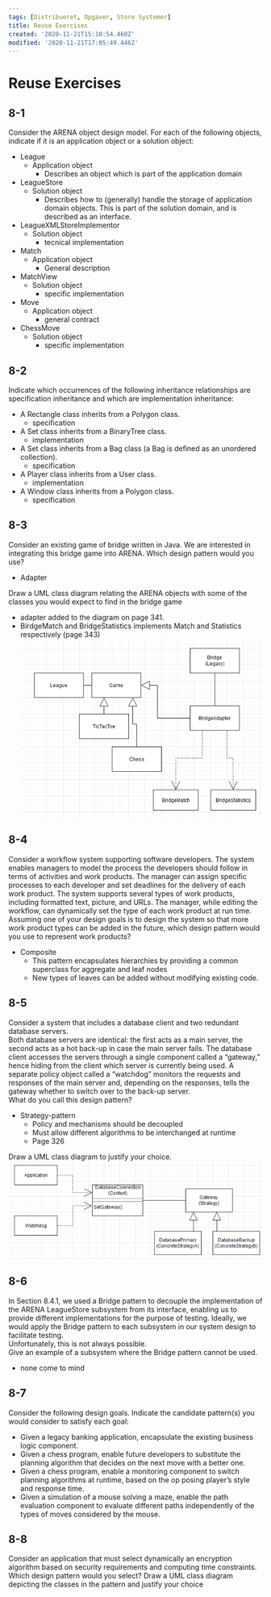 ```yaml
---
tags: [Distribueret, Opgaver, Store Systemer]
title: Reuse Exercises
created: '2020-11-21T15:10:54.460Z'
modified: '2020-11-21T17:05:49.446Z'
---
```


# Reuse Exercises
## 8-1
Consider the ARENA object design model. For each of the following objects, indicate if it is an application object or a solution object:
* League
  - Application object
    - Describes an object which is part of the application domain
* LeagueStore
  - Solution object
    - Describes how to (generally) handle the storage of application domain objects. This is part of the solution domain, and is described as an interface.
* LeagueXMLStoreImplementor
  - Solution object
    - tecnical implementation
* Match
  - Application object
    - General description
* MatchView
  - Solution object
    - specific implementation
* Move
  - Application object
    - general contract
* ChessMove
  - Solution object
    - specific implementation

## 8-2
Indicate which occurrences of the following inheritance relationships are specification inheritance and which are implementation inheritance:
* A Rectangle class inherits from a Polygon class.
  - specification
* A Set class inherits from a BinaryTree class.
  - implementation
* A Set class inherits from a Bag class (a Bag is defined as an unordered collection).
  - specification
* A Player class inherits from a User class.
  - implementation
* A Window class inherits from a Polygon class.
  - specification

## 8-3
Consider  an  existing  game  of  bridge  written  in  Java.  We  are  interested  in integrating this bridge game into ARENA. Which design pattern would you use?  
  - Adapter  

Draw a UML class diagram relating the ARENA objects with some of the classes you would expect to find in the bridge game
- adapter added to the diagram on page 341.
- BirdgeMatch and BridgeStatistics implements Match and Statistics respectively (page 343)
![BridgeGameAdapter](./BigSystems/BridgeAdapter.png)

## 8-4
Consider a workflow system supporting software developers. The system enables managers to model the process the developers should follow in terms of activities and work products. The manager can assign specific processes to each developer and set deadlines for the delivery of each work product. The system supports several types of work products, including formatted text, picture, and URLs.  The manager, while editing the workflow, can dynamically set the type of each work product at run time.  
Assuming one of your design goals is to design the system so that more work product types can be added in the future, which design pattern would you use to represent work products?
- Composite
  * This pattern encapsulates hierarchies by providing a common superclass for aggregate and leaf nodes
  * New types of leaves can be added without modifying existing code.

## 8-5
Consider a system that includes a database client and two redundant database servers.  
Both database servers are identical: the first acts as a main server, the second acts as a hot back-up in case the main server fails. The  database client accesses the servers through a single component called a “gateway,” hence hiding from the client which server is currently being used. A separate policy object called a “watchdog” monitors the requests and responses of the main server and, depending on the responses, tells the gateway whether to switch over to the back-up server.  
What do you call this design pattern?  
- Strategy-pattern
  - Policy and mechanisms should be decoupled
  - Must allow different algorithms to be interchanged at runtime
  - Page 326

Draw a UML class diagram to justify your choice.
![DatabaseStrategy](./BigSystems/DatabaseStrategy.PNG)

## 8-6
In Section 8.4.1, we used a Bridge pattern to decouple the implementation of the ARENA LeagueStore subsystem   from   its   interface,   enabling   us   to   provide   different implementations for the purpose of testing. Ideally, we would apply the Bridge pattern to each subsystem in our system design to facilitate testing.  
Unfortunately, this is not always possible.  
Give an example of a subsystem where the Bridge pattern cannot be used.
 - none come to mind

## 8-7
Consider  the  following  design  goals.  Indicate  the  candidate  pattern(s)  you  would
consider to satisfy each goal: 
* Given a legacy banking application, encapsulate the existing business logic component.
* Given a chess program, enable future developers to substitute the planning algorithm that decides on the next move with a better one.
* Given a chess program, enable a monitoring component to switch planning algorithms at runtime, based on the op posing player’s style and response time.
* Given a simulation of a mouse solving a maze, enable the path evaluation component to evaluate different paths independently of the types of moves considered by the mouse.

## 8-8
Consider an application that must select dynamically an encryption algorithm based on security requirements and computing time constraints. Which design pattern would you select? Draw a UML class diagram depicting the classes in the pattern and justify your choice 
